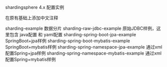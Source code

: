 shardingsphere 4.x 配置实例

在原有基础上添加中文注释


sharding-example 数据分片
    sharding-raw-jdbc-example 原始JDBC样例，这里包含 java配置 和 yaml配置
    sharding-spring-boot-jpa-example SpringBoot+jpa样例
    sharding-spring-boot-mybatis-example SpringBoot+mybatis样例
    sharding-spring-namespace-jpa-example 通过xml配置Spring+jpa样例
    sharding-spring-namespace-mybatis-example 通过xml配置Spring+mybatis样例